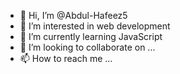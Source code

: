 - 👋 Hi, I’m @Abdul-Hafeez5
- 👀 I’m interested in web development 
- 🌱 I’m currently learning JavaScript 
- 💞️ I’m looking to collaborate on ...
- 📫 How to reach me ...

<!---
Abdul-Hafeez5/Abdul-Hafeez5 is a ✨ special ✨ repository because its `README.md` (this file) appears on your GitHub profile.
You can click the Preview link to take a look at your changes.
--->
